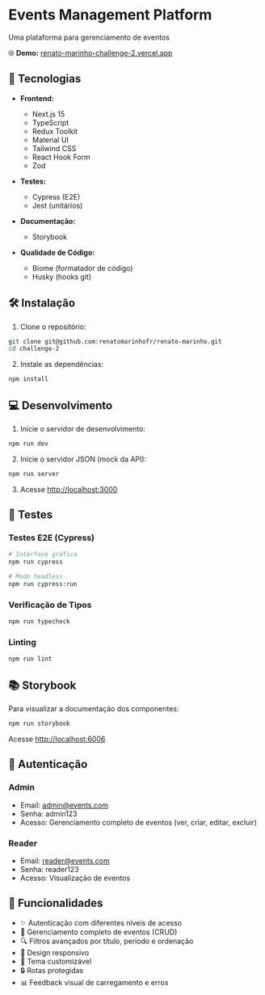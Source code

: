 # Events Management Platform

Uma plataforma para gerenciamento de eventos

🌐 **Demo:** [renato-marinho-challenge-2.vercel.app](https://renato-marinho-challenge-2.vercel.app)

## 🚀 Tecnologias

- **Frontend:**

  - Next.js 15
  - TypeScript
  - Redux Toolkit
  - Material UI
  - Tailwind CSS
  - React Hook Form
  - Zod

- **Testes:**

  - Cypress (E2E)
  - Jest (unitários)

- **Documentação:**

  - Storybook

- **Qualidade de Código:**
  - Biome (formatador de código)
  - Husky (hooks git)

## 🛠️ Instalação

1. Clone o repositório:

```bash
git clone git@github.com:renatomarinhofr/renato-marinho.git
cd challenge-2
```

2. Instale as dependências:

```bash
npm install
```

## 💻 Desenvolvimento

1. Inicie o servidor de desenvolvimento:

```bash
npm run dev
```

2. Inicie o servidor JSON (mock da API):

```bash
npm run server
```

3. Acesse [http://localhost:3000](http://localhost:3000)

## 🧪 Testes

### Testes E2E (Cypress)

```bash
# Interface gráfica
npm run cypress

# Modo headless
npm run cypress:run
```

### Verificação de Tipos

```bash
npm run typecheck
```

### Linting

```bash
npm run lint
```

## 📚 Storybook

Para visualizar a documentação dos componentes:

```bash
npm run storybook
```

Acesse [http://localhost:6006](http://localhost:6006)

## 🔑 Autenticação

### Admin

- Email: admin@events.com
- Senha: admin123
- Acesso: Gerenciamento completo de eventos (ver, criar, editar, excluir)

### Reader

- Email: reader@events.com
- Senha: reader123
- Acesso: Visualização de eventos

## 🌟 Funcionalidades

- ✨ Autenticação com diferentes níveis de acesso
- 📅 Gerenciamento completo de eventos (CRUD)
- 🔍 Filtros avançados por título, período e ordenação
- 📱 Design responsivo
- 🎨 Tema customizável
- 🔒 Rotas protegidas
- 📊 Feedback visual de carregamento e erros
